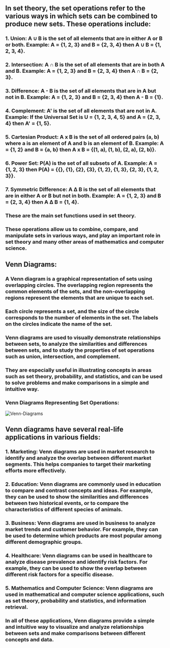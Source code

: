 ## In set theory, the set operations refer to the various ways in which sets can be combined to produce new sets. These operations include:

### 1.  Union: A ∪ B is the set of all elements that are in either A or B or both. Example: A = {1, 2, 3} and B = {2, 3, 4} then A ∪ B = {1, 2, 3, 4}.
    
### 2.  Intersection: A ∩ B is the set of all elements that are in both A and B. Example: A = {1, 2, 3} and B = {2, 3, 4} then A ∩ B = {2, 3}.
    
### 3.  Difference: A - B is the set of all elements that are in A but not in B. Example: A = {1, 2, 3} and B = {2, 3, 4} then A - B = {1}.
    
### 4.  Complement: A' is the set of all elements that are not in A. Example: If the Universal Set is U = {1, 2, 3, 4, 5} and A = {2, 3, 4} then A' = {1, 5}.
    
### 5.  Cartesian Product: A x B is the set of all ordered pairs (a, b) where a is an element of A and b is an element of B. Example: A = {1, 2} and B = {a, b} then A x B = {(1, a), (1, b), (2, a), (2, b)}.
    
### 6.  Power Set: P(A) is the set of all subsets of A. Example: A = {1, 2, 3} then P(A) = {{}, {1}, {2}, {3}, {1, 2}, {1, 3}, {2, 3}, {1, 2, 3}}.
    
### 7.  Symmetric Difference: A Δ B is the set of all elements that are in either A or B but not in both. Example: A = {1, 2, 3} and B = {2, 3, 4} then A Δ B = {1, 4}.
    

### These are the main set functions used in set theory.   

### These operations allow us to combine, compare, and manipulate sets in various ways, and play an important role in set theory and many other areas of mathematics and computer science.

## Venn Diagrams:

### A Venn diagram is a graphical representation of sets using overlapping circles. The overlapping region represents the common elements of the sets, and the non-overlapping regions represent the elements that are unique to each set.

### Each circle represents a set, and the size of the circle corresponds to the number of elements in the set. The labels on the circles indicate the name of the set.

### Venn diagrams are used to visually demonstrate relationships between sets, to analyze the similarities and differences between sets, and to study the properties of set operations such as union, intersection, and complement.

### They are especially useful in illustrating concepts in areas such as set theory, probability, and statistics, and can be used to solve problems and make comparisons in a simple and intuitive way.

### Venn Diagrams Representing Set Operations:

![Venn-Diagrams](https://user-images.githubusercontent.com/124640512/218213435-bae0bbcd-a3e2-4961-802e-09deefc3f3b7.jpg)


## Venn diagrams have several real-life applications in various fields:

### 1.  Marketing: Venn diagrams are used in market research to identify and analyze the overlap between different market segments. This helps companies to target their marketing efforts more effectively.
    
### 2.  Education: Venn diagrams are commonly used in education to compare and contrast concepts and ideas. For example, they can be used to show the similarities and differences between two historical events, or to compare the characteristics of different species of animals.
    
### 3.  Business: Venn diagrams are used in business to analyze market trends and customer behavior. For example, they can be used to determine which products are most popular among different demographic groups.
    
### 4.  Healthcare: Venn diagrams can be used in healthcare to analyze disease prevalence and identify risk factors. For example, they can be used to show the overlap between different risk factors for a specific disease.
    
### 5.  Mathematics and Computer Science: Venn diagrams are used in mathematical and computer science applications, such as set theory, probability and statistics, and information retrieval.
    
    
### In all of these applications, Venn diagrams provide a simple and intuitive way to visualize and analyze relationships between sets and make comparisons between different concepts and data.

